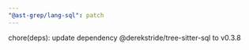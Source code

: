 ```yaml
---
"@ast-grep/lang-sql": patch
---
```


chore(deps): update dependency @derekstride/tree-sitter-sql to v0.3.8

